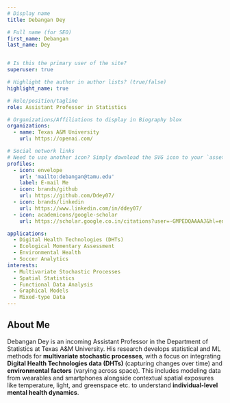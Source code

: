 ```yaml
---
# Display name
title: Debangan Dey

# Full name (for SEO)
first_name: Debangan
last_name: Dey


# Is this the primary user of the site?
superuser: true

# Highlight the author in author lists? (true/false)
highlight_name: true

# Role/position/tagline
role: Assistant Professor in Statistics

# Organizations/Affiliations to display in Biography blox
organizations:
  - name: Texas A&M University
    url: https://openai.com/

# Social network links
# Need to use another icon? Simply download the SVG icon to your `assets/media/icons/` folder.
profiles:
  - icon: envelope
    url: 'mailto:debangan@tamu.edu'
    label: E-mail Me
  - icon: brands/github
    url: https://github.com/Ddey07/
  - icon: brands/linkedin
    url: https://www.linkedin.com/in/ddey07/
  - icon: academicons/google-scholar
    url: https://scholar.google.co.in/citations?user=-GMPEDQAAAAJ&hl=en

applications:
  - Digital Health Technologies (DHTs)
  - Ecological Momentary Assessment
  - Environmental Health
  - Soccer Analytics
interests:
  - Multivariate Stochastic Processes
  - Spatial Statistics
  - Functional Data Analysis
  - Graphical Models
  - Mixed-type Data
---
```


## About Me

Debangan Dey is an incoming Assistant Professor in the Department of Statistics at Texas A&M University. His research develops statistical and ML methods for **multivariate stochastic processes**, with a focus on integrating **Digital Health Technologies data (DHTs)** (capturing changes over time) and **environmental factors** (varying across space). This includes modeling data from wearables and smartphones alongside contextual spatial exposures like temperature, light, and greenspace etc. to understand **individual-level mental health dynamics**.
